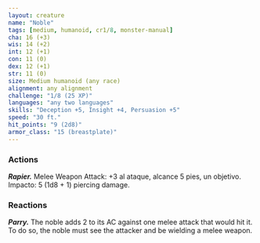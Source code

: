 ```yaml
---
layout: creature
name: "Noble"
tags: [medium, humanoid, cr1/8, monster-manual]
cha: 16 (+3)
wis: 14 (+2)
int: 12 (+1)
con: 11 (0)
dex: 12 (+1)
str: 11 (0)
size: Medium humanoid (any race)
alignment: any alignment
challenge: "1/8 (25 XP)"
languages: "any two languages"
skills: "Deception +5, Insight +4, Persuasion +5"
speed: "30 ft."
hit_points: "9 (2d8)"
armor_class: "15 (breastplate)"
---
```


### Actions

***Rapier.*** Melee Weapon Attack: +3 al ataque, alcance 5 pies, un objetivo. Impacto: 5 (1d8 + 1) piercing damage.

### Reactions

***Parry.*** The noble adds 2 to its AC against one melee attack that would hit it. To do so, the noble must see the attacker and be wielding a melee weapon.